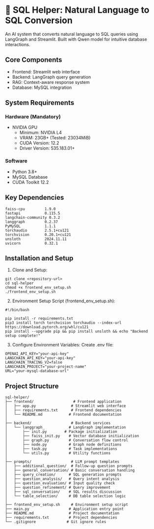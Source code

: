 # 📝 SQL Helper: Natural Language to SQL Conversion

An AI system that converts natural language to SQL queries using LangGraph and Streamlit. Built with Qwen model for intuitive database interactions.

## Core Components
- Frontend: Streamlit web interface
- Backend: LangGraph query generation
- RAG: Context-aware response system
- Database: MySQL integration

## System Requirements

### Hardware (Mandatory)
- NVIDIA GPU
  - Minimum: NVIDIA L4
  - VRAM: 23GB+ (Tested: 23034MiB)
  - CUDA Version: 12.2
  - Driver Version: 535.183.01+

### Software
- Python 3.8+
- MySQL Database
- CUDA Toolkit 12.2

## Key Dependencies
```
faiss-cpu         1.9.0
fastapi           0.115.5
langchain-community 0.3.2
langgraph         0.2.37
PyMySQL           1.1.1
torchaudio        2.5.1+cu121
torchvision       0.20.1+cu121
unsloth           2024.11.11
uvicorn           0.32.1
```

## Installation and Setup
1. Clone and Setup:
```
git clone <repository-url>
cd sql-helper
chmod +x frontend_env_setup.sh
./frontend_env_setup.sh
```
2. Environment Setup Script (frontend_env_setup.sh):
```
#!/bin/bash

pip install -r requirements.txt
pip3 install torch torchvision torchaudio --index-url https://download.pytorch.org/whl/cu121
pip install --upgrade pip && pip install unsloth && echo "Backend setup complete!"
```

3. Configure Environment Variables:
Create .env file:

```
OPENAI_API_KEY="your-api-key"
LANGCHAIN_API_KEY="your-api-key"
LANGCHAIN_TRACING_V2=false
LANGCHAIN_PROJECT="your-project-name"
URL="your-mysql-database-url"
```

## Project Structure
```
sql-helper/
├── frontend/                  # Frontend application
│   ├── app.py                # Streamlit web interface
│   ├── requirements.txt      # Frontend dependencies
│   └── README.md            # Frontend documentation
│
├── backend/                  # Backend services
│   └── langgraph_           # LangGraph implementation
│       ├── init.py        # Package initialization
│       ├── faiss_init.py    # Vector database initialization
│       ├── graph.py         # Conversation flow control
│       ├── node.py          # Graph node definitions
│       ├── task.py          # Task implementations
│       └── utils.py         # Utility functions
│
├── prompts/                  # LLM prompt templates
│   ├── additional_question/  # Follow-up question prompts
│   ├── general_conversation/ # Basic conversation handling
│   ├── query_creation/      # SQL generation prompts
│   ├── question_analysis/   # Query intent analysis
│   ├── question_evaluation/ # Input quality check
│   ├── question_refinement/ # Query improvement
│   ├── sql_conversation/    # SQL results discussion
│   └── table_selection/     # DB table selection logic
│
├── frontend_env_setup.sh     # Environment setup script
├── main.py                  # Application entry point
├── README.md                # Project documentation
├── requirements.txt         # Project dependencies
└── .gitignore              # Git ignore rules
```
